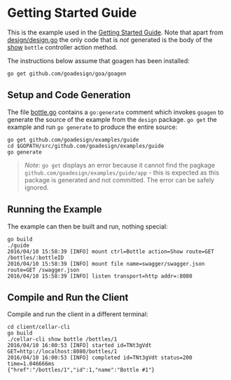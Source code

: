 # Getting Started Guide

This is the example used in the [Getting Started Guide](https://goa.design/learn/guide/). Note that
apart from [design/design.go](design/design.go) the only code that is *not* generated is the body
of the [show](bottle.go) `bottle` controller action method.

The instructions below assume that goagen has been installed:
```
go get github.com/goadesign/goa/goagen
```

## Setup and Code Generation

The file [bottle.go](bottle.go) contains a `go:generate` comment which invokes `goagen` to
generate the source of the example from the `design` package. `go get` the example and run
`go generate` to produce the entire source:
```
go get github.com/goadesign/examples/guide
cd $GOPATH/src/github.com/goadesign/examples/guide
go generate
```

> *Note*: `go get` displays an error because it cannot find the pagkage
> `github.com/goadesign/examples/guide/app` - this is expected as this package is generated and not
> committed. The error can be safely ignored.

## Running the Example

The example can then be built and run, nothing special:
```
go build
./guide
2016/04/10 15:58:39 [INFO] mount ctrl=Bottle action=Show route=GET /bottles/:bottleID
2016/04/10 15:58:39 [INFO] mount file name=swagger/swagger.json route=GET /swagger.json
2016/04/10 15:58:39 [INFO] listen transport=http addr=:8080
```

## Compile and Run the Client

Compile and run the client in a different terminal:
```
cd client/cellar-cli
go build
./cellar-cli show bottle /bottles/1
2016/04/10 16:00:53 [INFO] started id=TNt3gVdt GET=http://localhost:8080/bottles/1
2016/04/10 16:00:53 [INFO] completed id=TNt3gVdt status=200 time=1.046666ms
{"href":"/bottles/1","id":1,"name":"Bottle #1"}
```
